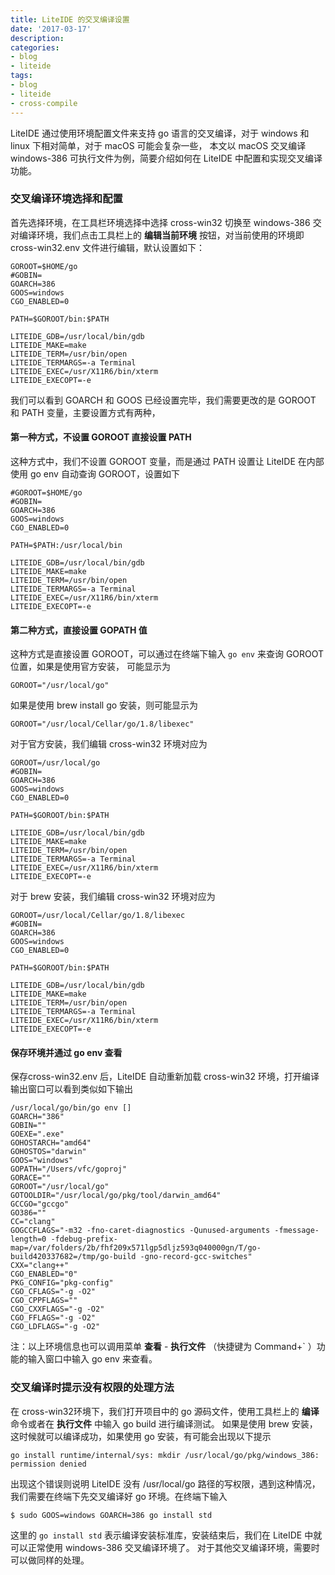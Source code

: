 ```yaml
---
title: LiteIDE 的交叉编译设置
date: '2017-03-17'
description:
categories:
- blog
- liteide
tags:
- blog
- liteide
- cross-compile
---
```


<!-- ## LiteIDE 的交叉编译设置 -->

LiteIDE 通过使用环境配置文件来支持 go 语言的交叉编译，对于 windows 和 linux 下相对简单，对于 macOS 可能会复杂一些，
本文以 macOS 交叉编译 windows-386 可执行文件为例，简要介绍如何在 LiteIDE 中配置和实现交叉编译功能。


### 交叉编译环境选择和配置

首先选择环境，在工具栏环境选择中选择  cross-win32 切换至 windows-386 交对编译环境，我们点击工具栏上的 **编辑当前环境** 按钮，对当前使用的环境即 cross-win32.env 文件进行编辑，默认设置如下：


	GOROOT=$HOME/go
	#GOBIN=
	GOARCH=386
	GOOS=windows
	CGO_ENABLED=0
	
	PATH=$GOROOT/bin:$PATH
	
	LITEIDE_GDB=/usr/local/bin/gdb
	LITEIDE_MAKE=make
	LITEIDE_TERM=/usr/bin/open
	LITEIDE_TERMARGS=-a Terminal
	LITEIDE_EXEC=/usr/X11R6/bin/xterm
	LITEIDE_EXECOPT=-e


我们可以看到 GOARCH 和 GOOS 已经设置完毕，我们需要更改的是 GOROOT 和 PATH 变量，主要设置方式有两种，

#### 第一种方式，不设置 GOROOT 直接设置 PATH

这种方式中，我们不设置 GOROOT 变量，而是通过 PATH 设置让 LiteIDE 在内部使用 go env 自动查询 GOROOT，设置如下

```
#GOROOT=$HOME/go
#GOBIN=
GOARCH=386
GOOS=windows
CGO_ENABLED=0

PATH=$PATH:/usr/local/bin

LITEIDE_GDB=/usr/local/bin/gdb
LITEIDE_MAKE=make
LITEIDE_TERM=/usr/bin/open
LITEIDE_TERMARGS=-a Terminal
LITEIDE_EXEC=/usr/X11R6/bin/xterm
LITEIDE_EXECOPT=-e
```
#### 第二种方式，直接设置 GOPATH 值 
这种方式是直接设置 GOROOT，可以通过在终端下输入 `go env` 来查询 GOROOT 位置，如果是使用官方安装，
可能显示为
```
GOROOT="/usr/local/go"
```
如果是使用 brew install go 安装，则可能显示为
```
GOROOT="/usr/local/Cellar/go/1.8/libexec"
```
对于官方安装，我们编辑 cross-win32 环境对应为
```
GOROOT=/usr/local/go
#GOBIN=
GOARCH=386
GOOS=windows
CGO_ENABLED=0

PATH=$GOROOT/bin:$PATH

LITEIDE_GDB=/usr/local/bin/gdb
LITEIDE_MAKE=make
LITEIDE_TERM=/usr/bin/open
LITEIDE_TERMARGS=-a Terminal
LITEIDE_EXEC=/usr/X11R6/bin/xterm
LITEIDE_EXECOPT=-e
```
对于 brew 安装，我们编辑 cross-win32 环境对应为
```
GOROOT=/usr/local/Cellar/go/1.8/libexec
#GOBIN=
GOARCH=386
GOOS=windows
CGO_ENABLED=0

PATH=$GOROOT/bin:$PATH

LITEIDE_GDB=/usr/local/bin/gdb
LITEIDE_MAKE=make
LITEIDE_TERM=/usr/bin/open
LITEIDE_TERMARGS=-a Terminal
LITEIDE_EXEC=/usr/X11R6/bin/xterm
LITEIDE_EXECOPT=-e
```

#### 保存环境并通过 go env 查看
保存cross-win32.env 后，LiteIDE 自动重新加载 cross-win32 环境，打开编译输出窗口可以看到类似如下输出
```
/usr/local/go/bin/go env []
GOARCH="386"
GOBIN=""
GOEXE=".exe"
GOHOSTARCH="amd64"
GOHOSTOS="darwin"
GOOS="windows"
GOPATH="/Users/vfc/goproj"
GORACE=""
GOROOT="/usr/local/go"
GOTOOLDIR="/usr/local/go/pkg/tool/darwin_amd64"
GCCGO="gccgo"
GO386=""
CC="clang"
GOGCCFLAGS="-m32 -fno-caret-diagnostics -Qunused-arguments -fmessage-length=0 -fdebug-prefix-map=/var/folders/2b/fhf209x571lgp5dljz593q040000gn/T/go-build420337682=/tmp/go-build -gno-record-gcc-switches"
CXX="clang++"
CGO_ENABLED="0"
PKG_CONFIG="pkg-config"
CGO_CFLAGS="-g -O2"
CGO_CPPFLAGS=""
CGO_CXXFLAGS="-g -O2"
CGO_FFLAGS="-g -O2"
CGO_LDFLAGS="-g -O2"
```
注：以上环境信息也可以调用菜单 **查看** - **执行文件** （快捷键为 Command+` ）功能的输入窗口中输入 go env 来查看。

### 交叉编译时提示没有权限的处理方法

在 cross-win32环境下，我们打开项目中的 go 源码文件，使用工具栏上的 **编译** 命令或者在 **执行文件** 中输入 go build 进行编译测试。
如果是使用 brew 安装，这时候就可以编译成功，如果使用 go 安装，有可能会出现以下提示 
```
go install runtime/internal/sys: mkdir /usr/local/go/pkg/windows_386: permission denied
```
出现这个错误则说明 LiteIDE 没有 /usr/local/go 路径的写权限，遇到这种情况，我们需要在终端下先交叉编译好 go 环境。在终端下输入
```
$ sudo GOOS=windows GOARCH=386 go install std
```
这里的 `go install std` 表示编译安装标准库，安装结束后，我们在 LiteIDE 中就可以正常使用 windows-386 交叉编译环境了。
对于其他交叉编译环境，需要时可以做同样的处理。